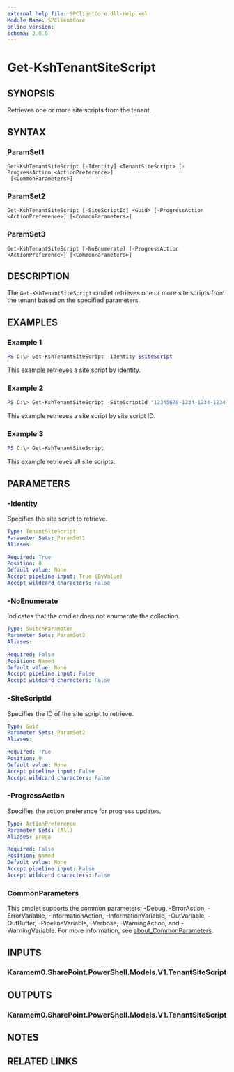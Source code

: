 ```yaml
---
external help file: SPClientCore.dll-Help.xml
Module Name: SPClientCore
online version:
schema: 2.0.0
---
```


# Get-KshTenantSiteScript

## SYNOPSIS
Retrieves one or more site scripts from the tenant.

## SYNTAX

### ParamSet1
```
Get-KshTenantSiteScript [-Identity] <TenantSiteScript> [-ProgressAction <ActionPreference>]
 [<CommonParameters>]
```

### ParamSet2
```
Get-KshTenantSiteScript [-SiteScriptId] <Guid> [-ProgressAction <ActionPreference>] [<CommonParameters>]
```

### ParamSet3
```
Get-KshTenantSiteScript [-NoEnumerate] [-ProgressAction <ActionPreference>] [<CommonParameters>]
```

## DESCRIPTION
The `Get-KshTenantSiteScript` cmdlet retrieves one or more site scripts from the tenant based on the specified parameters.

## EXAMPLES

### Example 1
```powershell
PS C:\> Get-KshTenantSiteScript -Identity $siteScript
```

This example retrieves a site script by identity.

### Example 2
```powershell
PS C:\> Get-KshTenantSiteScript -SiteScriptId "12345678-1234-1234-1234-1234567890ab"
```

This example retrieves a site script by site script ID.

### Example 3
```powershell
PS C:\> Get-KshTenantSiteScript
```

This example retrieves all site scripts.

## PARAMETERS

### -Identity
Specifies the site script to retrieve.

```yaml
Type: TenantSiteScript
Parameter Sets: ParamSet1
Aliases:

Required: True
Position: 0
Default value: None
Accept pipeline input: True (ByValue)
Accept wildcard characters: False
```

### -NoEnumerate
Indicates that the cmdlet does not enumerate the collection.

```yaml
Type: SwitchParameter
Parameter Sets: ParamSet3
Aliases:

Required: False
Position: Named
Default value: None
Accept pipeline input: False
Accept wildcard characters: False
```

### -SiteScriptId
Specifies the ID of the site script to retrieve.

```yaml
Type: Guid
Parameter Sets: ParamSet2
Aliases:

Required: True
Position: 0
Default value: None
Accept pipeline input: False
Accept wildcard characters: False
```

### -ProgressAction
Specifies the action preference for progress updates.

```yaml
Type: ActionPreference
Parameter Sets: (All)
Aliases: proga

Required: False
Position: Named
Default value: None
Accept pipeline input: False
Accept wildcard characters: False
```

### CommonParameters
This cmdlet supports the common parameters: -Debug, -ErrorAction, -ErrorVariable, -InformationAction, -InformationVariable, -OutVariable, -OutBuffer, -PipelineVariable, -Verbose, -WarningAction, and -WarningVariable. For more information, see [about_CommonParameters](http://go.microsoft.com/fwlink/?LinkID=113216).

## INPUTS

### Karamem0.SharePoint.PowerShell.Models.V1.TenantSiteScript
## OUTPUTS

### Karamem0.SharePoint.PowerShell.Models.V1.TenantSiteScript
## NOTES

## RELATED LINKS

